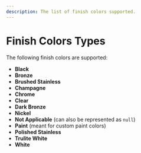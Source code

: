 ```yaml
---
description: The list of finish colors supported.
---
```


# Finish Colors Types

The following finish colors are supported:

* **Black**
* **Bronze**
* **Brushed Stainless**
* **Champagne**
* **Chrome**
* **Clear**
* **Dark Bronze**
* **Nickel**
* **Not Applicable** \(can also be represented as `null`\)
* **Paint** \(meant for custom paint colors\)
* **Polished Stainless**
* **Trulite White**
* **White**

